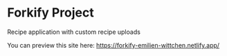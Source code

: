 # Forkify Project

Recipe application with custom recipe uploads

You can preview this site here: https://forkify-emilien-wittchen.netlify.app/
